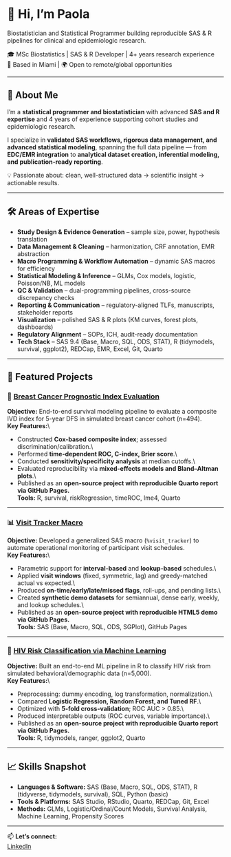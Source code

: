 # 👋 Hi, I’m Paola

Biostatistician and Statistical Programmer building reproducible SAS & R pipelines for clinical and epidemiologic research.

🎓 MSc Biostatistics \| SAS & R Developer \| 4+ years research experience\
📍 Based in Miami \| 🌍 Open to remote/global opportunities

------------------------------------------------------------------------

## 📌 About Me

I’m a **statistical programmer and biostatistician** with advanced **SAS and R expertise** and 4 years of experience supporting cohort studies and epidemiologic research.

I specialize in **validated SAS workflows, rigorous data management, and advanced statistical modeling**, spanning the full data pipeline — from **EDC/EMR integration** to **analytical dataset creation, inferential modeling, and publication-ready reporting**.

💡 Passionate about: clean, well-structured data → scientific insight → actionable results.

------------------------------------------------------------------------

## 🛠️ Areas of Expertise

-   **Study Design & Evidence Generation** – sample size, power, hypothesis translation
-   **Data Management & Cleaning** – harmonization, CRF annotation, EMR abstraction
-   **Macro Programming & Workflow Automation** – dynamic SAS macros for efficiency
-   **Statistical Modeling & Inference** – GLMs, Cox models, logistic, Poisson/NB, ML models
-   **QC & Validation** – dual-programming pipelines, cross-source discrepancy checks
-   **Reporting & Communication** – regulatory-aligned TLFs, manuscripts, stakeholder reports
-   **Visualization** – polished SAS & R plots (KM curves, forest plots, dashboards)
-   **Regulatory Alignment** – SOPs, ICH, audit-ready documentation
-   **Tech Stack** – SAS 9.4 (Base, Macro, SQL, ODS, STAT), R (tidymodels, survival, ggplot2), REDCap, EMR, Excel, Git, Quarto

------------------------------------------------------------------------

## 📂 Featured Projects

### 🧬 [Breast Cancer Prognostic Index Evaluation](https://github.com/paolabeato/breast-cancer-ivd)

**Objective:** End-to-end survival modeling pipeline to evaluate a composite IVD index for 5-year DFS in simulated breast cancer cohort (n=494).\
**Key Features:**\
- Constructed **Cox-based composite index**; assessed discrimination/calibration.\
- Performed **time-dependent ROC, C-index, Brier score**.\
- Conducted **sensitivity/specificity analysis** at median cutoffs.\
- Evaluated reproducibility via **mixed-effects models and Bland–Altman plots**.\
- Published as an **open-source project with reproducible Quarto report via GitHub Pages.**\
**Tools:** R, survival, riskRegression, timeROC, lme4, Quarto

------------------------------------------------------------------------

### 📊 [Visit Tracker Macro](https://github.com/paolabeato/visit-tracker)

**Objective:** Developed a generalized SAS macro (`%visit_tracker`) to automate operational monitoring of participant visit schedules.\
**Key Features:**\
- Parametric support for **interval-based** and **lookup-based** schedules.\
- Applied **visit windows** (fixed, symmetric, lag) and greedy-matched actual vs expected.\
- Produced **on-time/early/late/missed flags**, roll-ups, and pending lists.\
- Created **synthetic demo datasets** for semiannual, dense early, weekly, and lookup schedules.\
- Published as an **open-source project with reproducible HTML5 demo via GitHub Pages.**\
**Tools:** SAS (Base, Macro, SQL, ODS, SGPlot), GitHub Pages

------------------------------------------------------------------------

### 🧪 [HIV Risk Classification via Machine Learning](https://github.com/paolabeato/hivrisk-classifier)

**Objective:** Built an end-to-end ML pipeline in R to classify HIV risk from simulated behavioral/demographic data (n=5,000).\
**Key Features:**\
- Preprocessing: dummy encoding, log transformation, normalization.\
- Compared **Logistic Regression, Random Forest, and Tuned RF**.\
- Optimized with **5-fold cross-validation**; ROC AUC \> 0.85.\
- Produced interpretable outputs (ROC curves, variable importance).\
- Published as an **open-source project with reproducible Quarto report via GitHub Pages.**\
**Tools:** R, tidymodels, ranger, ggplot2, Quarto

------------------------------------------------------------------------

## 📈 Skills Snapshot

-   **Languages & Software:** SAS (Base, Macro, SQL, ODS, STAT), R (tidyverse, tidymodels, survival), SQL, Python (basic)
-   **Tools & Platforms:** SAS Studio, RStudio, Quarto, REDCap, Git, Excel
-   **Methods:** GLMs, Logistic/Ordinal/Count Models, Survival Analysis, Machine Learning, Propensity Scores

------------------------------------------------------------------------

📫 **Let’s connect:**\
[LinkedIn](https://www.linkedin.com/in/paolabeatofernandez)
